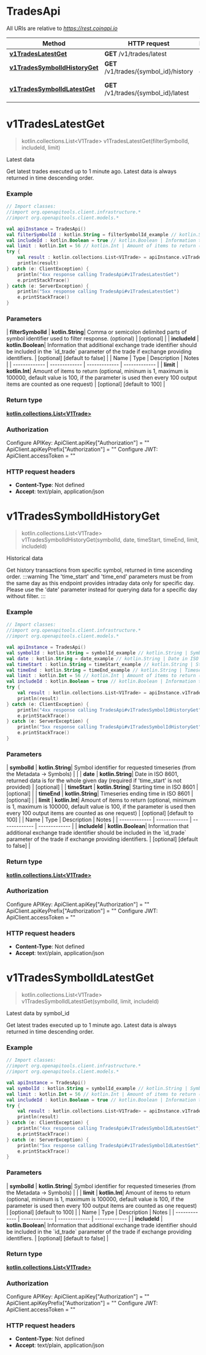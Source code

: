 # TradesApi

All URIs are relative to *https://rest.coinapi.io*

| Method | HTTP request | Description |
| ------------- | ------------- | ------------- |
| [**v1TradesLatestGet**](TradesApi.md#v1TradesLatestGet) | **GET** /v1/trades/latest | Latest data |
| [**v1TradesSymbolIdHistoryGet**](TradesApi.md#v1TradesSymbolIdHistoryGet) | **GET** /v1/trades/{symbol_id}/history | Historical data |
| [**v1TradesSymbolIdLatestGet**](TradesApi.md#v1TradesSymbolIdLatestGet) | **GET** /v1/trades/{symbol_id}/latest | Latest data by symbol_id |


<a id="v1TradesLatestGet"></a>
# **v1TradesLatestGet**
> kotlin.collections.List&lt;V1Trade&gt; v1TradesLatestGet(filterSymbolId, includeId, limit)

Latest data

Get latest trades executed up to 1 minute ago. Latest data is always returned in time descending order.

### Example
```kotlin
// Import classes:
//import org.openapitools.client.infrastructure.*
//import org.openapitools.client.models.*

val apiInstance = TradesApi()
val filterSymbolId : kotlin.String = filterSymbolId_example // kotlin.String | Comma or semicolon delimited parts of symbol identifier used to filter response. (optional)
val includeId : kotlin.Boolean = true // kotlin.Boolean | Information that additional exchange trade identifier should be included in the `id_trade` parameter of the trade if exchange providing identifiers.
val limit : kotlin.Int = 56 // kotlin.Int | Amount of items to return (optional, mininum is 1, maximum is 100000, default value is 100, if the parameter is used then every 100 output items are counted as one request)
try {
    val result : kotlin.collections.List<V1Trade> = apiInstance.v1TradesLatestGet(filterSymbolId, includeId, limit)
    println(result)
} catch (e: ClientException) {
    println("4xx response calling TradesApi#v1TradesLatestGet")
    e.printStackTrace()
} catch (e: ServerException) {
    println("5xx response calling TradesApi#v1TradesLatestGet")
    e.printStackTrace()
}
```

### Parameters
| **filterSymbolId** | **kotlin.String**| Comma or semicolon delimited parts of symbol identifier used to filter response. (optional) | [optional] |
| **includeId** | **kotlin.Boolean**| Information that additional exchange trade identifier should be included in the &#x60;id_trade&#x60; parameter of the trade if exchange providing identifiers. | [optional] [default to false] |
| Name | Type | Description  | Notes |
| ------------- | ------------- | ------------- | ------------- |
| **limit** | **kotlin.Int**| Amount of items to return (optional, mininum is 1, maximum is 100000, default value is 100, if the parameter is used then every 100 output items are counted as one request) | [optional] [default to 100] |

### Return type

[**kotlin.collections.List&lt;V1Trade&gt;**](V1Trade.md)

### Authorization


Configure APIKey:
    ApiClient.apiKey["Authorization"] = ""
    ApiClient.apiKeyPrefix["Authorization"] = ""
Configure JWT:
    ApiClient.accessToken = ""

### HTTP request headers

 - **Content-Type**: Not defined
 - **Accept**: text/plain, application/json

<a id="v1TradesSymbolIdHistoryGet"></a>
# **v1TradesSymbolIdHistoryGet**
> kotlin.collections.List&lt;V1Trade&gt; v1TradesSymbolIdHistoryGet(symbolId, date, timeStart, timeEnd, limit, includeId)

Historical data

Get history transactions from specific symbol, returned in time ascending order.  :::warning The &#39;time_start&#39; and &#39;time_end&#39; parameters must be from the same day as this endpoint provides intraday data only for specific day. Please use the &#39;date&#39; parameter instead for querying data for a specific day without filter. :::

### Example
```kotlin
// Import classes:
//import org.openapitools.client.infrastructure.*
//import org.openapitools.client.models.*

val apiInstance = TradesApi()
val symbolId : kotlin.String = symbolId_example // kotlin.String | Symbol identifier for requested timeseries (from the Metadata -> Symbols)
val date : kotlin.String = date_example // kotlin.String | Date in ISO 8601, returned data is for the whole given day (required if 'time_start' is not provided)
val timeStart : kotlin.String = timeStart_example // kotlin.String | Starting time in ISO 8601
val timeEnd : kotlin.String = timeEnd_example // kotlin.String | Timeseries ending time in ISO 8601
val limit : kotlin.Int = 56 // kotlin.Int | Amount of items to return (optional, minimum is 1, maximum is 100000, default value is 100, if the parameter is used then every 100 output items are counted as one request)
val includeId : kotlin.Boolean = true // kotlin.Boolean | Information that additional exchange trade identifier should be included in the `id_trade` parameter of the trade if exchange providing identifiers.
try {
    val result : kotlin.collections.List<V1Trade> = apiInstance.v1TradesSymbolIdHistoryGet(symbolId, date, timeStart, timeEnd, limit, includeId)
    println(result)
} catch (e: ClientException) {
    println("4xx response calling TradesApi#v1TradesSymbolIdHistoryGet")
    e.printStackTrace()
} catch (e: ServerException) {
    println("5xx response calling TradesApi#v1TradesSymbolIdHistoryGet")
    e.printStackTrace()
}
```

### Parameters
| **symbolId** | **kotlin.String**| Symbol identifier for requested timeseries (from the Metadata -&gt; Symbols) | |
| **date** | **kotlin.String**| Date in ISO 8601, returned data is for the whole given day (required if &#39;time_start&#39; is not provided) | [optional] |
| **timeStart** | **kotlin.String**| Starting time in ISO 8601 | [optional] |
| **timeEnd** | **kotlin.String**| Timeseries ending time in ISO 8601 | [optional] |
| **limit** | **kotlin.Int**| Amount of items to return (optional, minimum is 1, maximum is 100000, default value is 100, if the parameter is used then every 100 output items are counted as one request) | [optional] [default to 100] |
| Name | Type | Description  | Notes |
| ------------- | ------------- | ------------- | ------------- |
| **includeId** | **kotlin.Boolean**| Information that additional exchange trade identifier should be included in the &#x60;id_trade&#x60; parameter of the trade if exchange providing identifiers. | [optional] [default to false] |

### Return type

[**kotlin.collections.List&lt;V1Trade&gt;**](V1Trade.md)

### Authorization


Configure APIKey:
    ApiClient.apiKey["Authorization"] = ""
    ApiClient.apiKeyPrefix["Authorization"] = ""
Configure JWT:
    ApiClient.accessToken = ""

### HTTP request headers

 - **Content-Type**: Not defined
 - **Accept**: text/plain, application/json

<a id="v1TradesSymbolIdLatestGet"></a>
# **v1TradesSymbolIdLatestGet**
> kotlin.collections.List&lt;V1Trade&gt; v1TradesSymbolIdLatestGet(symbolId, limit, includeId)

Latest data by symbol_id

Get latest trades executed up to 1 minute ago. Latest data is always returned in time descending order.

### Example
```kotlin
// Import classes:
//import org.openapitools.client.infrastructure.*
//import org.openapitools.client.models.*

val apiInstance = TradesApi()
val symbolId : kotlin.String = symbolId_example // kotlin.String | Symbol identifier for requested timeseries (from the Metadata -> Symbols)
val limit : kotlin.Int = 56 // kotlin.Int | Amount of items to return (optional, mininum is 1, maximum is 100000, default value is 100, if the parameter is used then every 100 output items are counted as one request)
val includeId : kotlin.Boolean = true // kotlin.Boolean | Information that additional exchange trade identifier should be included in the `id_trade` parameter of the trade if exchange providing identifiers.
try {
    val result : kotlin.collections.List<V1Trade> = apiInstance.v1TradesSymbolIdLatestGet(symbolId, limit, includeId)
    println(result)
} catch (e: ClientException) {
    println("4xx response calling TradesApi#v1TradesSymbolIdLatestGet")
    e.printStackTrace()
} catch (e: ServerException) {
    println("5xx response calling TradesApi#v1TradesSymbolIdLatestGet")
    e.printStackTrace()
}
```

### Parameters
| **symbolId** | **kotlin.String**| Symbol identifier for requested timeseries (from the Metadata -&gt; Symbols) | |
| **limit** | **kotlin.Int**| Amount of items to return (optional, mininum is 1, maximum is 100000, default value is 100, if the parameter is used then every 100 output items are counted as one request) | [optional] [default to 100] |
| Name | Type | Description  | Notes |
| ------------- | ------------- | ------------- | ------------- |
| **includeId** | **kotlin.Boolean**| Information that additional exchange trade identifier should be included in the &#x60;id_trade&#x60; parameter of the trade if exchange providing identifiers. | [optional] [default to false] |

### Return type

[**kotlin.collections.List&lt;V1Trade&gt;**](V1Trade.md)

### Authorization


Configure APIKey:
    ApiClient.apiKey["Authorization"] = ""
    ApiClient.apiKeyPrefix["Authorization"] = ""
Configure JWT:
    ApiClient.accessToken = ""

### HTTP request headers

 - **Content-Type**: Not defined
 - **Accept**: text/plain, application/json

